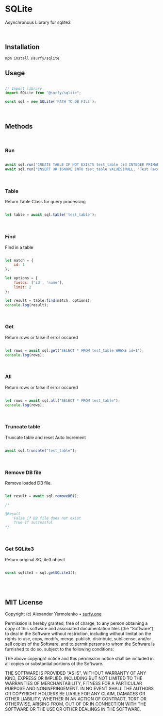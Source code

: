 # SQLite
Asynchronous Library for sqlite3

<br/>

## Installation
```
npm install @surfy/sqlite
```

## Usage

```js

// Import library
import SQLite from "@surfy/sqlite";

const sql = new SQLite('PATH TO DB FILE');
```
<br/>

## Methods
<br/>

### Run
```js

await sql.run("CREATE TABLE IF NOT EXISTS test_table (id INTEGER PRIMARY KEY AUTOINCREMENT, name TEXT, data TEXT);");
await sql.run("INSERT OR IGNORE INTO test_table VALUES(NULL, 'Test Record', 'Data content');");

````
<br/>

### Table
Return Table Class for query processing

```js

let table = await sql.table('test_table');

````
<br/>

### Find
Find in a table

```js

let match = {
	id: 1
};

let options = {
	fields: ['id', 'name'],
	limit: 2
};

let result = table.find(match, options);
console.log(result);

````
<br/>

### Get
Return rows or false if error occured

```js

let rows = await sql.get("SELECT * FROM test_table WHERE id=1");
console.log(rows);

````
<br/>

### All
Return rows or false if error occured

```js

let rows = await sql.all("SELECT * FROM test_table");
console.log(rows);

````
<br/>

### Truncate table
Truncate table and reset Auto Increment

```js

await sql.truncate("test_table");

````
<br/>

### Remove DB file
Remove loaded DB file.

```js

let result = await sql.removeDB();

/*

@Result
	False if DB file does not exist
	True If successful
*/

````
<br/>

### Get SQLite3
Return original SQLite3 object

```js

const sqlite3 = sql.getSQLite3();

````

<br />
<br />

## MIT License

Copyright (c) Alexander Yermolenko • [surfy.one](https://surfy.one)

Permission is hereby granted, free of charge, to any person obtaining a copy
of this software and associated documentation files (the "Software"), to deal
in the Software without restriction, including without limitation the rights
to use, copy, modify, merge, publish, distribute, sublicense, and/or sell
copies of the Software, and to permit persons to whom the Software is
furnished to do so, subject to the following conditions:

The above copyright notice and this permission notice shall be included in all
copies or substantial portions of the Software.

THE SOFTWARE IS PROVIDED "AS IS", WITHOUT WARRANTY OF ANY KIND, EXPRESS OR
IMPLIED, INCLUDING BUT NOT LIMITED TO THE WARRANTIES OF MERCHANTABILITY,
FITNESS FOR A PARTICULAR PURPOSE AND NONINFRINGEMENT. IN NO EVENT SHALL THE
AUTHORS OR COPYRIGHT HOLDERS BE LIABLE FOR ANY CLAIM, DAMAGES OR OTHER
LIABILITY, WHETHER IN AN ACTION OF CONTRACT, TORT OR OTHERWISE, ARISING FROM,
OUT OF OR IN CONNECTION WITH THE SOFTWARE OR THE USE OR OTHER DEALINGS IN THE
SOFTWARE.